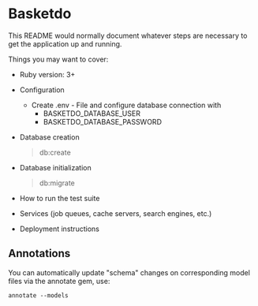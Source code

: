 # Basketdo

This README would normally document whatever steps are necessary to get the
application up and running.

Things you may want to cover:

* Ruby version: 3+
* Configuration
  * Create .env - File and configure database connection with
    * BASKETDO_DATABASE_USER
    * BASKETDO_DATABASE_PASSWORD

* Database creation
    > db:create
* Database initialization
    > db:migrate
* How to run the test suite

* Services (job queues, cache servers, search engines, etc.)

* Deployment instructions

## Annotations

You can automatically update "schema" changes on corresponding model files via the annotate gem, use:

```
annotate --models
```
